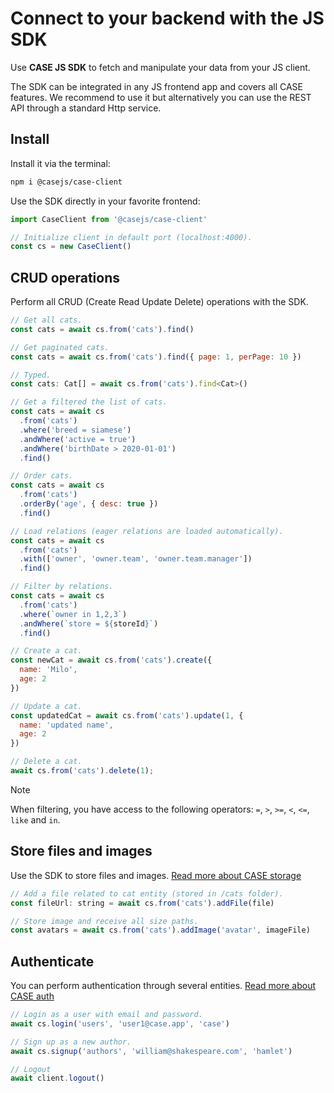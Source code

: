 # Connect to your backend with the JS SDK

Use **CASE JS SDK** to fetch and manipulate your data from your JS client.

The SDK can be integrated in any JS frontend app and covers all CASE features. We recommend to use it but alternatively you can use the REST API through a standard Http service.

## Install

Install it via the terminal:

```bash
npm i @casejs/case-client
```

Use the SDK directly in your favorite frontend:

```js
import CaseClient from '@casejs/case-client'

// Initialize client in default port (localhost:4000).
const cs = new CaseClient()
```

## CRUD operations

Perform all CRUD (Create Read Update Delete) operations with the SDK.

```js
// Get all cats.
const cats = await cs.from('cats').find()

// Get paginated cats.
const cats = await cs.from('cats').find({ page: 1, perPage: 10 })

// Typed.
const cats: Cat[] = await cs.from('cats').find<Cat>()

// Get a filtered the list of cats.
const cats = await cs
  .from('cats')
  .where('breed = siamese')
  .andWhere('active = true')
  .andWhere('birthDate > 2020-01-01')
  .find()

// Order cats.
const cats = await cs
  .from('cats')
  .orderBy('age', { desc: true })
  .find()

// Load relations (eager relations are loaded automatically).
const cats = await cs
  .from('cats')
  .with(['owner', 'owner.team', 'owner.team.manager'])
  .find()

// Filter by relations.
const cats = await cs
  .from('cats')
  .where(`owner in 1,2,3`)
  .andWhere(`store = ${storeId}`)
  .find()

// Create a cat.
const newCat = await cs.from('cats').create({
  name: 'Milo',
  age: 2
})

// Update a cat.
const updatedCat = await cs.from('cats').update(1, {
  name: 'updated name',
  age: 2
})

// Delete a cat.
await cs.from('cats').delete(1);

```

> [!NOTE]
>
> When filtering, you have access to the following operators: `=`, `>`, `>=`, `<`, `<=`, `like` and `in`.

## Store files and images

Use the SDK to store files and images. [Read more about CASE storage](storage.md)

```js
// Add a file related to cat entity (stored in /cats folder).
const fileUrl: string = await cs.from('cats').addFile(file)

// Store image and receive all size paths.
const avatars = await cs.from('cats').addImage('avatar', imageFile)
```

## Authenticate

You can perform authentication through several entities. [Read more about CASE auth](auth.md)

```js
// Login as a user with email and password.
await cs.login('users', 'user1@case.app', 'case')

// Sign up as a new author.
await cs.signup('authors', 'william@shakespeare.com', 'hamlet')

// Logout
await client.logout()
```
